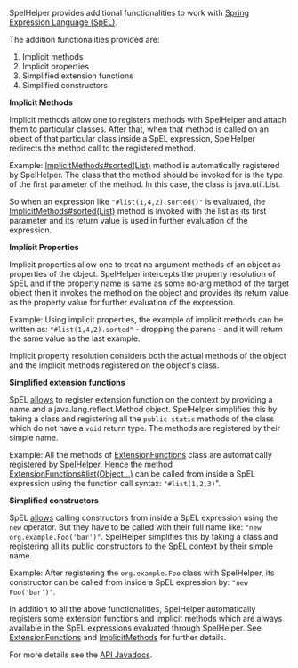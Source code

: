 SpelHelper provides additional functionalities to work with
[Spring Expression Language (SpEL)][1].

The addition functionalities provided are:

1. Implicit methods
2. Implicit properties
3. Simplified extension functions
4. Simplified constructors

**Implicit Methods**

Implicit methods allow one to registers methods with SpelHelper and attach
them to particular classes. After that, when that method is called on an
object of that particular class inside a SpEL expression, SpelHelper
redirects the method call to the registered method.

Example: [ImplicitMethods#sorted(List)][4] method is automatically
registered by SpelHelper. The class that the method should be invoked for
is the type of the first parameter of the method. In this case, the class is
java.util.List.

So when an expression like `"#list(1,4,2).sorted()"` is evaluated, the
[ImplicitMethods#sorted(List)][4] method is invoked with the list as its
first parameter and its return value is used in further evaluation of the
expression.

**Implicit Properties**

Implicit properties allow one to treat no argument methods of an object
as properties of the object. SpelHelper intercepts the property resolution
of SpEL and if the property name is same as some no-arg method of the target
object then it invokes the method on the object and provides its return value
as the property value for further evaluation of the expression.

Example: Using implicit properties, the example of implicit methods can be
written as: `"#list(1,4,2).sorted"` - dropping the parens - and it will return
the same value as the last example.

Implicit property resolution considers both the actual methods of the object
and the implicit methods registered on the object's class.

**Simplified extension functions**

SpEL [allows][2] to register extension function on the context by providing a
name and a java.lang.reflect.Method object. SpelHelper simplifies this by taking a class
and registering all the `public static` methods of the class which do not
have a `void` return type. The methods are registered by their simple name.

Example: All the methods of [ExtensionFunctions][5] class are automatically
registered by SpelHelper. Hence the method [ExtensionFunctions#list(Object...)][5]
can be called from inside a SpEL expression using the function call syntax:
`"#list(1,2,3)`".

**Simplified constructors**

SpEL [allows][3] calling constructors from inside a SpEL expression using the
`new` operator. But they have to be called with their full name like:
`"new org.example.Foo('bar')"`. SpelHelper simplifies this by taking a class
and registering all its public constructors to the SpEL context by their
simple name.

Example: After registering the `org.example.Foo` class with SpelHelper, its
constructor can be called from inside a SpEL expression by: `"new Foo('bar')"`.

In addition to all the above functionalities, SpelHelper automatically registers
some extension functions and implicit methods which are always available in
the SpEL expressions evaluated through SpelHelper. See [ExtensionFunctions][5]
and [ImplicitMethods][4] for further details.

For more details see the [API Javadocs][6].

[1]: http://static.springsource.org/spring/docs/3.0.x/spring-framework-reference/html/expressions.html
[2]: http://static.springsource.org/spring/docs/3.0.x/spring-framework-reference/html/expressions.html#expressions-ref-functions
[3]: http://static.springsource.org/spring/docs/3.0.x/spring-framework-reference/html/expressions.html#d0e11927
[4]: http://github.com/abhin4v/spelhelper/blob/master/src/main/java/net/abhinavsarkar/spelhelper/ImplicitMethods.java
[5]: http://github.com/abhin4v/spelhelper/blob/master/src/main/java/net/abhinavsarkar/spelhelper/ExtensionFunctions.java
[6]: http://abhin4v.github.com/spelhelper/net/abhinavsarkar/spelhelper/package-summary.html